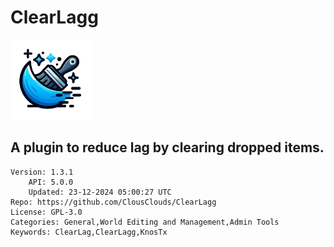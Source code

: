 # ClearLagg
<img src="https://raw.githubusercontent.com/ClousClouds/ClearLagg/2420b3044e6e8ce251a3fce015a35f346e0641fe/icon.png" width="128" height="128" />

## A plugin to reduce lag by clearing dropped items.
```properties
Version: 1.3.1
    API: 5.0.0
    Updated: 23-12-2024 05:00:27 UTC
Repo: https://github.com/ClousClouds/ClearLagg
License: GPL-3.0
Categories: General,World Editing and Management,Admin Tools
Keywords: ClearLag,ClearLagg,KnosTx
```